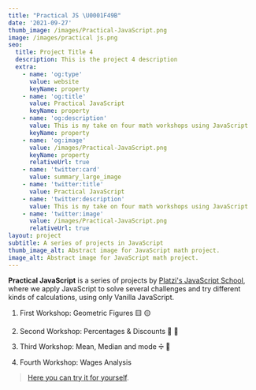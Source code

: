 ```yaml
---
title: "Practical JS \U0001F49B"
date: '2021-09-27'
thumb_image: /images/Practical-JavaScript.png
image: /images/practical js.png
seo:
  title: Project Title 4
  description: This is the project 4 description
  extra:
    - name: 'og:type'
      value: website
      keyName: property
    - name: 'og:title'
      value: Practical JavaScript
      keyName: property
    - name: 'og:description'
      value: This is my take on four math workshops using JavaScript
      keyName: property
    - name: 'og:image'
      value: /images/Practical-JavaScript.png
      keyName: property
      relativeUrl: true
    - name: 'twitter:card'
      value: summary_large_image
    - name: 'twitter:title'
      value: Practical JavaScript
    - name: 'twitter:description'
      value: This is my take on four math workshops using JavaScript
    - name: 'twitter:image'
      value: /images/Practical-JavaScript.png
      relativeUrl: true
layout: project
subtitle: A series of projects in JavaScript
thumb_image_alt: Abstract image for JavaScript math project.
image_alt: Abstract image for JavaScript math project.
---
```

**Practical JavaScript** is a series of projects by [Platzi's JavaScript School](https://platzi.com/escuela-javascript/), where we apply JavaScript to solve several challenges and try different kinds of calculations, using only Vanilla JavaScript.

1.  First Workshop: Geometric Figures 🟨 🟡

2.  Second Workshop: Percentages & Discounts 🧮 🤑

3.  Third Workshop: Mean, Median and mode ➗ 💛

4.  Fourth Workshop: Wages Analysis 

> [Here you can try it for yourself](https://emlez.github.io/Practical-JS/).
